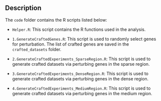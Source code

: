 ## Description

The `code` folder contains the R scripts listed below:

- `Helper.R`: This script contains the R functions used in the analysis.

- `1.GenerateCraftedGenes.R`: This script is used to randomly select genes for perturbation. The list of crafted genes are saved in the `crafted_datasets` folder.

- `2.GenerateCraftedExperiments_SparseRegion.R`: This script is used to generate crafted datasets via perturbing genes in the sparse region. 

- `3.GenerateCraftedExperiments_DenseRegion.R`: This script is used to generate crafted datasets via perturbing genes in the dense region. 

- `4.GenerateCraftedExperiments_MediumRegion.R`: This script is used to generate crafted datasets via perturbing genes in the medium region. 

